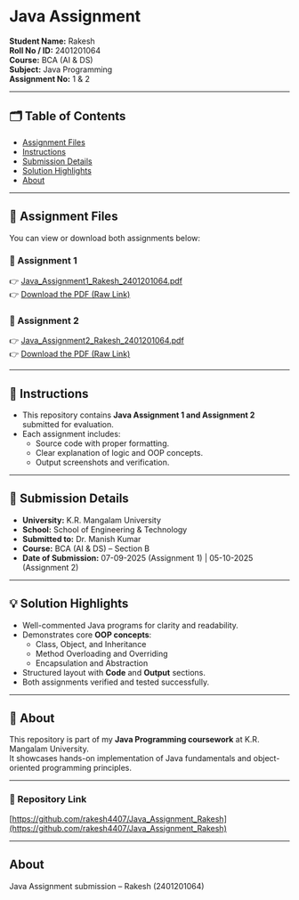 # Java Assignment 

**Student Name:** Rakesh  
**Roll No / ID:** 2401201064  
**Course:** BCA (AI & DS)  
**Subject:** Java Programming  
**Assignment No:** 1 & 2

---

## 🗂️ Table of Contents
- [Assignment Files](#assignment-files)
- [Instructions](#instructions)
- [Submission Details](#submission-details)
- [Solution Highlights](#solution-highlights)
- [About](#about)

---

## 📄 Assignment Files

You can view or download both assignments below:

### 🔹 Assignment 1
👉 [Java_Assignment1_Rakesh_2401201064.pdf](./Java_Assignment1_Rakesh_2401201064.pdf)  
👉 [Download the PDF (Raw Link)](https://github.com/rakesh4407/Java_Assignment_Rakesh/raw/main/Java_Assignment1_Rakesh_2401201064.pdf)

### 🔹 Assignment 2
👉 [Java_Assignment2_Rakesh_2401201064.pdf](./Java_Assignment2_Rakesh_2401201064.pdf)  
👉 [Download the PDF (Raw Link)](https://github.com/rakesh4407/Java_Assignment_Rakesh/raw/main/Java_Assignment2_Rakesh_2401201064.pdf)

---

## 📘 Instructions
- This repository contains **Java Assignment 1 and Assignment 2** submitted for evaluation.  
- Each assignment includes:
  - Source code with proper formatting.  
  - Clear explanation of logic and OOP concepts.  
  - Output screenshots and verification.  

---

## 🧾 Submission Details
- **University:** K.R. Mangalam University  
- **School:** School of Engineering & Technology  
- **Submitted to:** Dr. Manish Kumar  
- **Course:** BCA (AI & DS) – Section B  
- **Date of Submission:** 07-09-2025 (Assignment 1) | 05-10-2025 (Assignment 2)

---

## 💡 Solution Highlights
- Well-commented Java programs for clarity and readability.  
- Demonstrates core **OOP concepts**:
  - Class, Object, and Inheritance  
  - Method Overloading and Overriding  
  - Encapsulation and Abstraction  
- Structured layout with **Code** and **Output** sections.  
- Both assignments verified and tested successfully.

---

## 🧠 About
This repository is part of my **Java Programming coursework** at K.R. Mangalam University.  
It showcases hands-on implementation of Java fundamentals and object-oriented programming principles.

---

### 📎 Repository Link
[https://github.com/rakesh4407/Java_Assignment_Rakesh](https://github.com/rakesh4407/Java_Assignment_Rakesh)


---

##  About
Java Assignment submission – Rakesh (2401201064)
